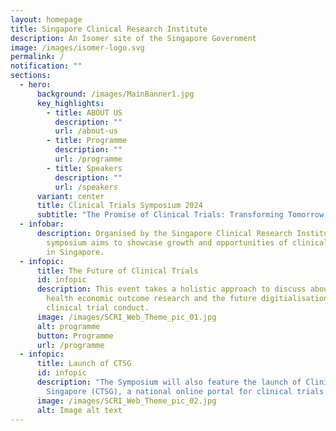 ```yaml
---
layout: homepage
title: Singapore Clinical Research Institute
description: An Isomer site of the Singapore Government
image: /images/isomer-logo.svg
permalink: /
notification: ""
sections:
  - hero:
      background: /images/MainBanner1.jpg
      key_highlights:
        - title: ABOUT US
          description: ""
          url: /about-us
        - title: Programme
          description: ""
          url: /programme
        - title: Speakers
          description: ""
          url: /speakers
      variant: center
      title: Clinical Trials Symposium 2024
      subtitle: "The Promise of Clinical Trials: Transforming Tomorrow's  Health"
  - infobar:
      description: Organised by the Singapore Clinical Research Institute, the two-day
        symposium aims to showcase growth and opportunities of clinical trials
        in Singapore.
  - infopic:
      title: The Future of Clinical Trials
      id: infopic
      description: This event takes a holistic approach to discuss about importance of
        health economic outcome research and the future digitialisation of
        clinical trial conduct.
      image: /images/SCRI_Web_Theme_pic_01.jpg
      alt: programme
      button: Programme
      url: /programme
  - infopic:
      title: Launch of CTSG
      id: infopic
      description: "The Symposium will also feature the launch of Clinical Trial
        Singapore (CTSG), a national online portal for clinical trials. "
      image: /images/SCRI_Web_Theme_pic_02.jpg
      alt: Image alt text
---
```

